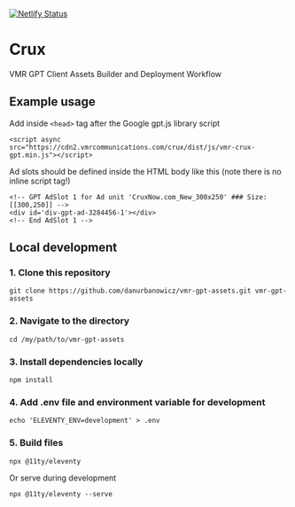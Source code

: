 [![Netlify Status](https://api.netlify.com/api/v1/badges/f16f5242-f2d7-4f88-8f26-09659a44b050/deploy-status)](https://app.netlify.com/sites/vmrcan/deploys)

# Crux

VMR GPT Client Assets Builder and Deployment Workflow

## Example usage

Add inside `<head>` tag after the Google gpt.js library script
```
<script async src="https://cdn2.vmrcommunications.com/crux/dist/js/vmr-crux-gpt.min.js"></script>
```

Ad slots should be defined inside the HTML body like this (note there is no inline script tag!)
```
<!-- GPT AdSlot 1 for Ad unit 'CruxNow.com_New_300x250' ### Size: [[300,250]] -->
<div id='div-gpt-ad-3284456-1'></div>
<!-- End AdSlot 1 -->
```

## Local development

### 1. Clone this repository

```
git clone https://github.com/danurbanowicz/vmr-gpt-assets.git vmr-gpt-assets
```

### 2. Navigate to the directory

```
cd /my/path/to/vmr-gpt-assets
```

### 3. Install dependencies locally

```
npm install
```

### 4. Add .env file and environment variable for development
```
echo 'ELEVENTY_ENV=development' > .env
```

### 5. Build files

```
npx @11ty/eleventy
```

Or serve during development

```
npx @11ty/eleventy --serve
```

